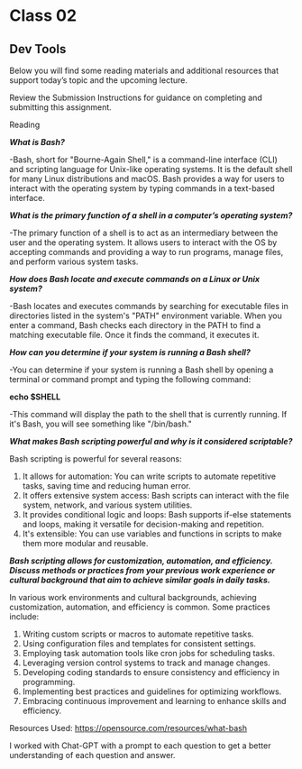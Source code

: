 # Class 02
## Dev Tools

Below you will find some reading materials and additional resources that support today’s topic and the upcoming lecture.

Review the Submission Instructions for guidance on completing and submitting this assignment.

Reading

***What is Bash?***

  -Bash, short for "Bourne-Again Shell," is a command-line interface (CLI) and scripting language for Unix-like operating systems. It is the default shell for many Linux distributions and macOS. Bash provides a way for users to interact with the operating system by typing commands in a text-based interface.
  
***What is the primary function of a shell in a computer’s operating system?***

  -The primary function of a shell is to act as an intermediary between the user and the operating system. It allows users to interact with the OS by accepting commands and providing a way to run programs, manage files, and perform various system tasks.

***How does Bash locate and execute commands on a Linux or Unix system?***

  -Bash locates and executes commands by searching for executable files in directories listed in the system's "PATH" environment variable. When you enter a command, Bash checks each directory in the PATH to find a matching executable file. Once it finds the command, it executes it.

***How can you determine if your system is running a Bash shell?***

  -You can determine if your system is running a Bash shell by opening a terminal or command prompt and typing the following command:

**echo $SHELL**

  -This command will display the path to the shell that is currently running. If it's Bash, you will see something like "/bin/bash."

***What makes Bash scripting powerful and why is it considered scriptable?***

Bash scripting is powerful for several reasons:

  1. It allows for automation: You can write scripts to automate repetitive tasks, saving time and reducing human error.
  2. It offers extensive system access: Bash scripts can interact with the file system, network, and various system utilities.
  3. It provides conditional logic and loops: Bash supports if-else statements and loops, making it versatile for decision-making and repetition.
  4. It's extensible: You can use variables and functions in scripts to make them more modular and reusable.


***Bash scripting allows for customization, automation, and efficiency. Discuss methods or practices from your previous work experience or cultural background that aim to achieve similar goals in daily tasks.***

In various work environments and cultural backgrounds, achieving customization, automation, and efficiency is common. Some practices include:

  1. Writing custom scripts or macros to automate repetitive tasks.
  2. Using configuration files and templates for consistent settings.
  3. Employing task automation tools like cron jobs for scheduling tasks.
  4. Leveraging version control systems to track and manage changes.
  5. Developing coding standards to ensure consistency and efficiency in programming.
  6. Implementing best practices and guidelines for optimizing workflows.
  7. Embracing continuous improvement and learning to enhance skills and efficiency.

Resources Used: https://opensource.com/resources/what-bash

I worked with Chat-GPT with a prompt to each question to get a better understanding of each question and answer. 
